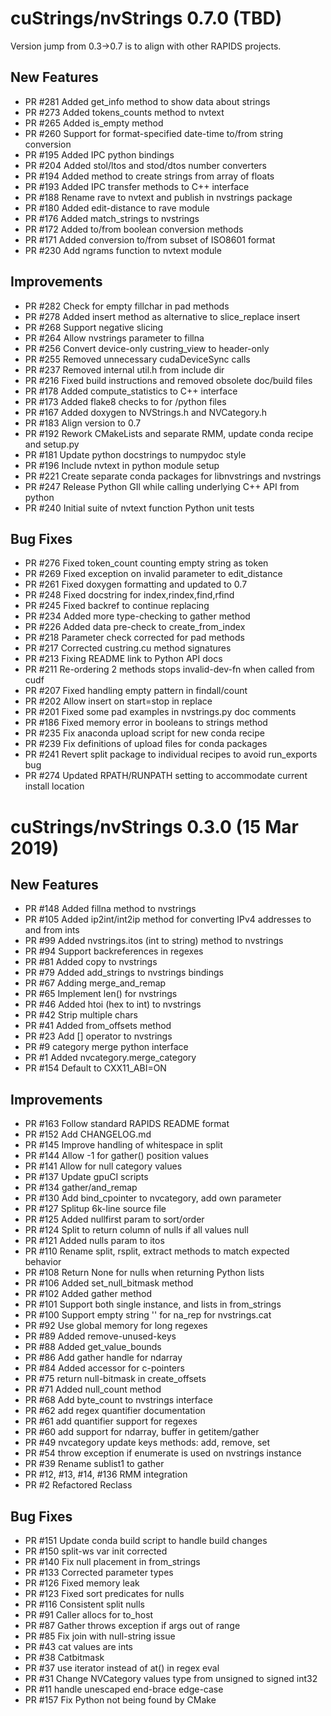 # cuStrings/nvStrings 0.7.0 (TBD)

Version jump from 0.3->0.7 is to align with other RAPIDS projects.

## New Features

- PR #281 Added get_info method to show data about strings
- PR #273 Added tokens_counts method to nvtext
- PR #265 Added is_empty method
- PR #260 Support for format-specified date-time to/from string conversion
- PR #195 Added IPC python bindings
- PR #204 Added stol/ltos and stod/dtos number converters
- PR #194 Added method to create strings from array of floats
- PR #193 Added IPC transfer methods to C++ interface
- PR #188 Rename rave to nvtext and publish in nvstrings package
- PR #180 Added edit-distance to rave module
- PR #176 Added match_strings to nvstrings
- PR #172 Added to/from boolean conversion methods
- PR #171 Added conversion to/from subset of ISO8601 format
- PR #230 Add ngrams function to nvtext module

## Improvements

- PR #282 Check for empty fillchar in pad methods
- PR #278 Added insert method as alternative to slice_replace insert
- PR #268 Support negative slicing
- PR #264 Allow nvstrings parameter to fillna
- PR #256 Convert device-only custring_view to header-only
- PR #255 Removed unnecessary cudaDeviceSync calls
- PR #237 Removed internal util.h from include dir
- PR #216 Fixed build instructions and removed obsolete doc/build files
- PR #178 Added compute_statistics to C++ interface
- PR #173 Added flake8 checks to for /python files
- PR #167 Added doxygen to NVStrings.h and NVCategory.h
- PR #183 Align version to 0.7
- PR #192 Rework CMakeLists and separate RMM, update conda recipe and setup.py
- PR #181 Update python docstrings to numpydoc style
- PR #196 Include nvtext in python module setup
- PR #221 Create separate conda packages for libnvstrings and nvstrings
- PR #247 Release Python GIl while calling underlying C++ API from python
- PR #240 Initial suite of nvtext function Python unit tests

## Bug Fixes

- PR #276 Fixed token_count counting empty string as token
- PR #269 Fixed exception on invalid parameter to edit_distance
- PR #261 Fixed doxygen formatting and updated to 0.7
- PR #248 Fixed docstring for index,rindex,find,rfind
- PR #245 Fixed backref to continue replacing
- PR #234 Added more type-checking to gather method
- PR #226 Added data pre-check to create_from_index
- PR #218 Parameter check corrected for pad methods
- PR #217 Corrected custring.cu method signatures
- PR #213 Fixing README link to Python API docs
- PR #211 Re-ordering 2 methods stops invalid-dev-fn when called from cudf
- PR #207 Fixed handling empty pattern in findall/count
- PR #202 Allow insert on start=stop in replace
- PR #201 Fixed some pad examples in nvstrings.py doc comments
- PR #186 Fixed memory error in booleans to strings method
- PR #235 Fix anaconda upload script for new conda recipe
- PR #239 Fix definitions of upload files for conda packages
- PR #241 Revert split package to individual recipes to avoid run_exports bug
- PR #274 Updated RPATH/RUNPATH setting to accommodate current install location


# cuStrings/nvStrings 0.3.0 (15 Mar 2019)

## New Features

- PR #148 Added fillna method to nvstrings
- PR #105 Added ip2int/int2ip method for converting IPv4 addresses to and from ints
- PR #99 Added nvstrings.itos (int to string) method to nvstrings
- PR #94 Support backreferences in regexes
- PR #81 Added copy to nvstrings
- PR #79 Added add_strings to nvstrings bindings
- PR #67 Adding merge_and_remap
- PR #65 Implement len() for nvstrings
- PR #46 Added htoi (hex to int) to nvstrings
- PR #42 Strip multiple chars
- PR #41 Added from_offsets method
- PR #23 Add [] operator to nvstrings
- PR #9 category merge python interface
- PR #1 Added nvcategory.merge_category
- PR #154 Default to CXX11_ABI=ON

## Improvements

- PR #163 Follow standard RAPIDS README format
- PR #152 Add CHANGELOG.md
- PR #145 Improve handling of whitespace in split
- PR #144 Allow -1 for gather() position values
- PR #141 Allow for null category values
- PR #137 Update gpuCI scripts
- PR #134 gather/and_remap
- PR #130 Add bind_cpointer to nvcategory, add own parameter
- PR #127 Splitup 6k-line source file
- PR #125 Added nullfirst param to sort/order
- PR #124 Split to return column of nulls if all values null
- PR #121 Added nulls param to itos
- PR #110 Rename split, rsplit, extract methods to match expected behavior
- PR #108 Return None for nulls when returning Python lists
- PR #106 Added set_null_bitmask method
- PR #102 Added gather method
- PR #101 Support both single instance, and lists in from_strings
- PR #100 Support empty string '' for na_rep for nvstrings.cat
- PR #92 Use global memory for long regexes
- PR #89 Added remove-unused-keys
- PR #88 Added get_value_bounds
- PR #86 Add gather handle for ndarray
- PR #84 Added accessor for c-pointers
- PR #75 return null-bitmask in create_offsets
- PR #71 Added null_count method
- PR #68 Add byte_count to nvstrings interface
- PR #62 add regex quantifier documentation
- PR #61 add quantifier support for regexes
- PR #60 add support for ndarray, buffer in getitem/gather
- PR #49 nvcategory update keys methods: add, remove, set
- PR #54 throw exception if enumerate is used on nvstrings instance
- PR #39 Rename sublist1 to gather
- PR #12, #13, #14, #136 RMM integration
- PR #2 Refactored Reclass

## Bug Fixes

- PR #151 Update conda build script to handle build changes
- PR #150 split-ws var init corrected
- PR #140 Fix null placement in from_strings
- PR #133 Corrected parameter types
- PR #126 Fixed memory leak
- PR #123 Fixed sort predicates for nulls
- PR #116 Consistent split nulls
- PR #91 Caller allocs for to_host
- PR #87 Gather throws exception if args out of range
- PR #85 Fix join with null-string issue
- PR #43 cat values are ints
- PR #38 Catbitmask
- PR #37 use iterator instead of at() in regex eval
- PR #31 Change NVCategory values type from unsigned to signed int32
- PR #11 handle unescaped end-brace edge-case
- PR #157 Fix Python not being found by CMake
